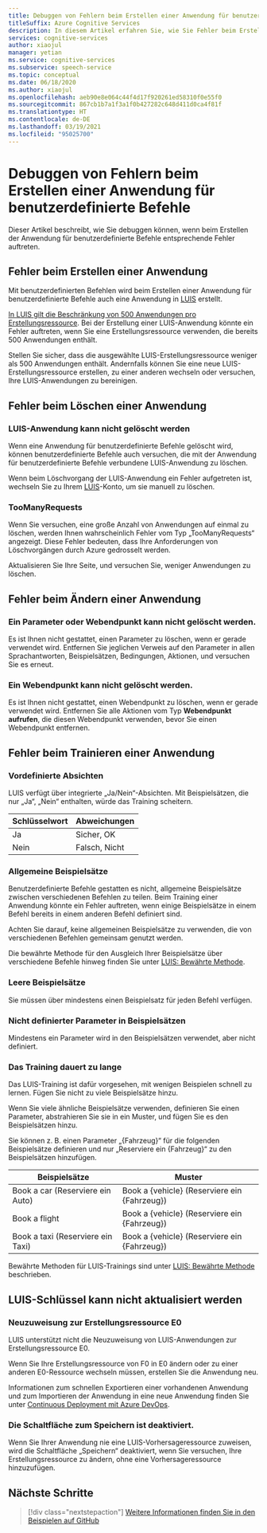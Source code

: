 ```yaml
---
title: Debuggen von Fehlern beim Erstellen einer Anwendung für benutzerdefinierte Befehle (Vorschau)
titleSuffix: Azure Cognitive Services
description: In diesem Artikel erfahren Sie, wie Sie Fehler beim Erstellen einer Anwendung für benutzerdefinierte Befehle debuggen.
services: cognitive-services
author: xiaojul
manager: yetian
ms.service: cognitive-services
ms.subservice: speech-service
ms.topic: conceptual
ms.date: 06/18/2020
ms.author: xiaojul
ms.openlocfilehash: aeb90e8e064c44f4d17f920261ed58310f0e55f0
ms.sourcegitcommit: 867cb1b7a1f3a1f0b427282c648d411d0ca4f81f
ms.translationtype: HT
ms.contentlocale: de-DE
ms.lasthandoff: 03/19/2021
ms.locfileid: "95025700"
---
```

# <a name="debug-errors-when-authoring-a-custom-commands-application"></a>Debuggen von Fehlern beim Erstellen einer Anwendung für benutzerdefinierte Befehle

Dieser Artikel beschreibt, wie Sie debuggen können, wenn beim Erstellen der Anwendung für benutzerdefinierte Befehle entsprechende Fehler auftreten. 

## <a name="errors-when-creating-an-application"></a>Fehler beim Erstellen einer Anwendung
Mit benutzerdefinierten Befehlen wird beim Erstellen einer Anwendung für benutzerdefinierte Befehle auch eine Anwendung in [LUIS](https://www.luis.ai/) erstellt. 

[In LUIS gilt die Beschränkung von 500 Anwendungen pro Erstellungsressource](../luis/luis-limits.md). Bei der Erstellung einer LUIS-Anwendung könnte ein Fehler auftreten, wenn Sie eine Erstellungsressource verwenden, die bereits 500 Anwendungen enthält. 

Stellen Sie sicher, dass die ausgewählte LUIS-Erstellungsressource weniger als 500 Anwendungen enthält. Andernfalls können Sie eine neue LUIS-Erstellungsressource erstellen, zu einer anderen wechseln oder versuchen, Ihre LUIS-Anwendungen zu bereinigen.  

## <a name="errors-when-deleting-an-application"></a>Fehler beim Löschen einer Anwendung
### <a name="cant-delete-luis-application"></a>LUIS-Anwendung kann nicht gelöscht werden
Wenn eine Anwendung für benutzerdefinierte Befehle gelöscht wird, können benutzerdefinierte Befehle auch versuchen, die mit der Anwendung für benutzerdefinierte Befehle verbundene LUIS-Anwendung zu löschen.

Wenn beim Löschvorgang der LUIS-Anwendung ein Fehler aufgetreten ist, wechseln Sie zu Ihrem [LUIS](https://www.luis.ai/)-Konto, um sie manuell zu löschen.

### <a name="toomanyrequests"></a>TooManyRequests
Wenn Sie versuchen, eine große Anzahl von Anwendungen auf einmal zu löschen, werden Ihnen wahrscheinlich Fehler vom Typ „TooManyRequests“ angezeigt. Diese Fehler bedeuten, dass Ihre Anforderungen von Löschvorgängen durch Azure gedrosselt werden. 

Aktualisieren Sie Ihre Seite, und versuchen Sie, weniger Anwendungen zu löschen.

## <a name="errors-when-modifying-an-application"></a>Fehler beim Ändern einer Anwendung

### <a name="cant-delete-a-parameter-or-a-web-endpoint"></a>Ein Parameter oder Webendpunkt kann nicht gelöscht werden.
Es ist Ihnen nicht gestattet, einen Parameter zu löschen, wenn er gerade verwendet wird. Entfernen Sie jeglichen Verweis auf den Parameter in allen Sprachantworten, Beispielsätzen, Bedingungen, Aktionen, und versuchen Sie es erneut.

### <a name="cant-delete-a-web-endpoint"></a>Ein Webendpunkt kann nicht gelöscht werden.
Es ist Ihnen nicht gestattet, einen Webendpunkt zu löschen, wenn er gerade verwendet wird. Entfernen Sie alle Aktionen vom Typ **Webendpunkt aufrufen**, die diesen Webendpunkt verwenden, bevor Sie einen Webendpunkt entfernen.

## <a name="errors-when-training-an-application"></a>Fehler beim Trainieren einer Anwendung
### <a name="built-in-intents"></a>Vordefinierte Absichten
LUIS verfügt über integrierte „Ja/Nein“-Absichten. Mit Beispielsätzen, die nur „Ja“, „Nein“ enthalten, würde das Training scheitern. 

| Schlüsselwort | Abweichungen | 
| ------- | --------- | 
| Ja | Sicher, OK |
| Nein | Falsch, Nicht | 

### <a name="common-sample-sentences"></a>Allgemeine Beispielsätze
Benutzerdefinierte Befehle gestatten es nicht, allgemeine Beispielsätze zwischen verschiedenen Befehlen zu teilen. Beim Training einer Anwendung könnte ein Fehler auftreten, wenn einige Beispielsätze in einem Befehl bereits in einem anderen Befehl definiert sind. 

Achten Sie darauf, keine allgemeinen Beispielsätze zu verwenden, die von verschiedenen Befehlen gemeinsam genutzt werden. 

Die bewährte Methode für den Ausgleich Ihrer Beispielsätze über verschiedene Befehle hinweg finden Sie unter [LUIS: Bewährte Methode](../luis/luis-concept-best-practices.md).

### <a name="empty-sample-sentences"></a>Leere Beispielsätze
Sie müssen über mindestens einen Beispielsatz für jeden Befehl verfügen.

### <a name="undefined-parameter-in-sample-sentences"></a>Nicht definierter Parameter in Beispielsätzen
Mindestens ein Parameter wird in den Beispielsätzen verwendet, aber nicht definiert.

### <a name="training-takes-too-long"></a>Das Training dauert zu lange
Das LUIS-Training ist dafür vorgesehen, mit wenigen Beispielen schnell zu lernen. Fügen Sie nicht zu viele Beispielsätze hinzu. 

Wenn Sie viele ähnliche Beispielsätze verwenden, definieren Sie einen Parameter, abstrahieren Sie sie in ein Muster, und fügen Sie es den Beispielsätzen hinzu.

Sie können z. B. einen Parameter „{Fahrzeug}“ für die folgenden Beispielsätze definieren und nur „Reserviere ein {Fahrzeug}“ zu den Beispielsätzen hinzufügen.

| Beispielsätze | Muster | 
| ------- | ------- | 
| Book a car (Reserviere ein Auto) | Book a {vehicle} (Reserviere ein {Fahrzeug}) | 
| Book a flight | Book a {vehicle} (Reserviere ein {Fahrzeug}) |
| Book a taxi (Reserviere ein Taxi) | Book a {vehicle} (Reserviere ein {Fahrzeug}) |

Bewährte Methoden für LUIS-Trainings sind unter [LUIS: Bewährte Methode](../luis/luis-concept-best-practices.md) beschrieben.

## <a name="cant-update-luis-key"></a>LUIS-Schlüssel kann nicht aktualisiert werden
### <a name="reassign-to-e0-authoring-resource"></a>Neuzuweisung zur Erstellungsressource E0
LUIS unterstützt nicht die Neuzuweisung von LUIS-Anwendungen zur Erstellungsressource E0.

Wenn Sie Ihre Erstellungsressource von F0 in E0 ändern oder zu einer anderen E0-Ressource wechseln müssen, erstellen Sie die Anwendung neu. 

Informationen zum schnellen Exportieren einer vorhandenen Anwendung und zum Importieren der Anwendung in eine neue Anwendung finden Sie unter [Continuous Deployment mit Azure DevOps](./how-to-custom-commands-deploy-cicd.md).

### <a name="save-button-is-disabled"></a>Die Schaltfläche zum Speichern ist deaktiviert.
Wenn Sie Ihrer Anwendung nie eine LUIS-Vorhersageressource zuweisen, wird die Schaltfläche „Speichern“ deaktiviert, wenn Sie versuchen, Ihre Erstellungsressource zu ändern, ohne eine Vorhersageressource hinzuzufügen.

## <a name="next-steps"></a>Nächste Schritte

> [!div class="nextstepaction"]
> [Weitere Informationen finden Sie in den Beispielen auf GitHub](https://aka.ms/speech/cc-samples)